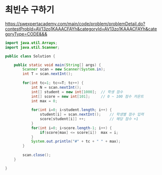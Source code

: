 # 최빈수 구하기   
https://swexpertacademy.com/main/code/problem/problemDetail.do?contestProbId=AV13zo1KAAACFAYh&categoryId=AV13zo1KAAACFAYh&categoryType=CODE&&&

```java
import java.util.Arrays;
import java.util.Scanner;

public class Solution {

	public static void main(String[] args) {
		Scanner scan = new Scanner(System.in);
		int T = scan.nextInt();
		
		for(int tc=1; tc<=T; tc++) {
			int N = scan.nextInt();
			int[] student = new int[1000];	// 학생 점수
			int[] score = new int[101];		// 0 ~ 100 점수 카운트
			int max = 0;
			
			for(int i=0; i<student.length; i++) {
				student[i] = scan.nextInt();	// 학생별 점수 입력
				score[student[i]] ++;			// 해당 점수 +1
			}
			for(int i=0; i<score.length-1; i++) {
				if(score[max] <= score[i])	max = i;
			}
			System.out.println("#" + tc + " " + max);
		}
		
		scan.close();
	}

}

```

